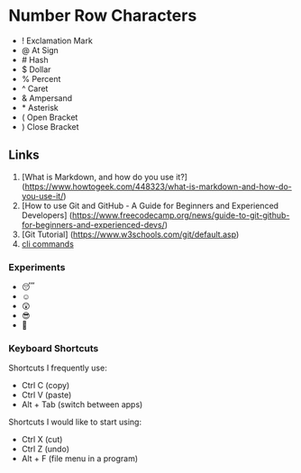 # Number Row Characters 
- ! Exclamation Mark
- @ At Sign
- \# Hash 
- $ Dollar 
- % Percent
- ^ Caret
- & Ampersand
- \* Asterisk
- ( Open Bracket 
- ) Close Bracket

## Links
1. [What is Markdown, and how do you use it?] (https://www.howtogeek.com/448323/what-is-markdown-and-how-do-you-use-it/)
2. [How to use Git and GitHub - A Guide for Beginners and Experienced Developers] (https://www.freecodecamp.org/news/guide-to-git-github-for-beginners-and-experienced-devs/)
3. [Git Tutorial] (https://www.w3schools.com/git/default.asp)
4. [cli commands](docs/cli.md)

### Experiments
- :sleeping:
- :relaxed:
- :astonished:
- :sunglasses:
- :grimacing:

### Keyboard Shortcuts
Shortcuts I frequently use:
- Ctrl C (copy)
- Ctrl V (paste)
- Alt + Tab (switch between apps)

Shortcuts I would like to start using:
- Ctrl X (cut)
- Ctrl Z (undo)
- Alt + F (file menu in a program)

